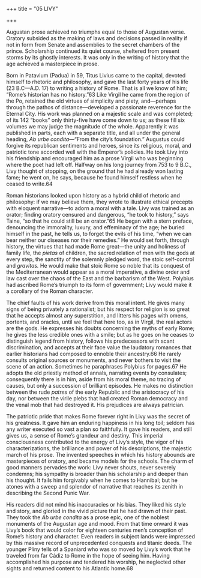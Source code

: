 +++
title = "05 LIVY"

+++

Augustan prose achieved no triumphs equal to those of Augustan verse. Oratory subsided as the making of laws and decisions passed in reality if not in form from Senate and assemblies to the secret chambers of the prince. Scholarship continued its quiet course, sheltered from present storms by its ghostly interests. It was only in the writing of history that the age achieved a masterpiece in prose.

Born in Patavium \(Padua\) in 59, Titus Livius came to the capital, devoted himself to rhetoric and philosophy, and gave the last forty years of his life \(23 B.C—A.D. 17\) to writing a history of Rome. That is all we know of him; “Rome’s historian has no history.”63 Like Virgil he came from the region of the Po, retained the old virtues of simplicity and piety, and—perhaps through the pathos of distance—developed a passionate reverence for the Eternal City. His work was planned on a majestic scale and was completed; of its 142 “books” only thirty-five have come down to us; as these fill six volumes we may judge the magnitude of the whole. Apparently it was published in parts, each with a separate title, and all under the general heading, *Ab urbe condita*—“From the city’s foundation.” Augustus could forgive its republican sentiments and heroes, since its religious, moral, and patriotic tone accorded well with the Emperor’s policies. He took Livy into his friendship and encouraged him as a prose Virgil who was beginning where the poet had left off. Halfway on his long journey from 753 to 9 B.C., Livy thought of stopping, on the ground that he had already won lasting fame; he went on, he says, because he found himself restless when he ceased to write.64

Roman historians looked upon history as a hybrid child of rhetoric and philosophy: if we may believe them, they wrote to illustrate ethical precepts with eloquent narrative—to adorn a moral with a tale. Livy was trained as an orator; finding oratory censured and dangerous, “he took to history,” says Taine, “so that he could still be an orator.”65 He began with a stern preface, denouncing the immorality, luxury, and effeminacy of the age; he buried himself in the past, he tells us, to forget the evils of his time, “when we can bear neither our diseases nor their remedies.” He would set forth, through history, the virtues that had made Rome great—the unity and holiness of family life, the *pietas* of children, the sacred relation of men with the gods at every step, the sanctity of the solemnly pledged word, the stoic self-control and *gravitas.* He would make that stoic Rome so noble that its conquest of the Mediterranean would appear as a moral imperative, a divine order and law cast over the chaos of the East and the barbarism of the West. Polybius had ascribed Rome’s triumph to its form of government; Livy would make it a corollary of the Roman character.

The chief faults of his work derive from this moral intent. He gives many signs of being privately a rationalist; but his respect for religion is so great that he accepts almost any superstition, and litters his pages with omens, portents, and oracles, until we feel that here too, as in Virgil, the real actors are the gods. He expresses his doubts concerning the myths of early Rome; he gives the less credible ones with a smile; but as he goes on he ceases to distinguish legend from history, follows his predecessors with scant discrimination, and accepts at their face value the laudatory romances that earlier historians had composed to ennoble their ancestry.66 He rarely consults original sources or monuments, and never bothers to visit the scene of an action. Sometimes he paraphrases Polybius for pages.67 He adopts the old priestly method of annals, narrating events by consulates; consequently there is in him, aside from his moral theme, no tracing of causes, but only a succession of brilliant episodes. He makes no distinction between the rude *patres* of the early Republic and the aristocracy of his day, nor between the virile plebs that had created Roman democracy and the venal mob that had destroyed it. His prejudices are always patrician.

The patriotic pride that makes Rome forever right in Livy was the secret of his greatness. It gave him an enduring happiness in his long toil; seldom has any writer executed so vast a plan so faithfully. It gave his readers, and still gives us, a sense of Rome’s grandeur and destiny. This imperial consciousness contributed to the energy of Livy’s style, the vigor of his characterizations, the brilliance and power of his descriptions, the majestic march of his prose. The invented speeches in which his history abounds are masterpieces of oratory, and became models for the schools. The charm of good manners pervades the work: Livy never shouts, never severely condemns; his sympathy is broader than his scholarship and deeper than his thought. It fails him forgivably when he comes to Hannibal; but he atones with a sweep and splendor of narrative that reaches its zenith in describing the Second Punic War.

His readers did not mind his inaccuracies or his bias. They liked his style and story, and gloried in the vivid picture that he had drawn of their past. They took the *Ab urbe condita* as a prose epic, one of the noblest monuments of the Augustan age and mood. From that time onward it was Livy’s book that would color for eighteen centuries men’s conception of Rome’s history and character. Even readers in subject lands were impressed by this massive record of unprecedented conquests and titanic deeds. The younger Pliny tells of a Spaniard who was so moved by Livy’s work that he traveled from far Cádiz to Rome in the hope of seeing him. Having accomplished his purpose and tendered his worship, he neglected other sights and returned content to his Atlantic home.68


